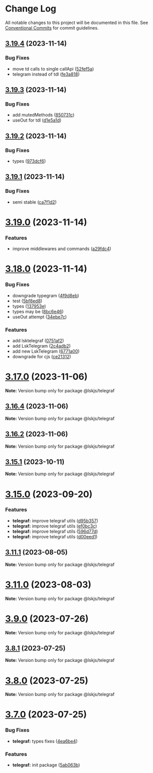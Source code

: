 # Change Log

All notable changes to this project will be documented in this file.
See [Conventional Commits](https://conventionalcommits.org) for commit guidelines.

## [3.19.4](https://github.com/lskjs/lskjs/compare/v3.19.3...v3.19.4) (2023-11-14)


### Bug Fixes

* move td calls to single callApi ([52fef5a](https://github.com/lskjs/lskjs/commit/52fef5a60416a094e8c70c61714b5a92011c82c6))
* telegram instead of tdl ([fe3a818](https://github.com/lskjs/lskjs/commit/fe3a8181a213ba4d0fd4770fdabd68dbb635d454))





## [3.19.3](https://github.com/lskjs/lskjs/compare/v3.19.2...v3.19.3) (2023-11-14)


### Bug Fixes

* add mutedMethods ([850731c](https://github.com/lskjs/lskjs/commit/850731c7516e74fc4c976360f4949b44bf83d0b7))
* useOut for tdl ([d1e5a1d](https://github.com/lskjs/lskjs/commit/d1e5a1dd65709ff1f060c8197a9f1cd3bc210957))





## [3.19.2](https://github.com/lskjs/lskjs/compare/v3.19.1...v3.19.2) (2023-11-14)


### Bug Fixes

* types ([973dcf6](https://github.com/lskjs/lskjs/commit/973dcf6f040dc592bc1cc3ad0e2b60d1b111e42f))





## [3.19.1](https://github.com/lskjs/lskjs/compare/v3.19.0...v3.19.1) (2023-11-14)


### Bug Fixes

* semi stable ([ca7f1d2](https://github.com/lskjs/lskjs/commit/ca7f1d2c94e648456d102a7c74a845eba2a21e1e))





# [3.19.0](https://github.com/lskjs/lskjs/compare/v3.18.1...v3.19.0) (2023-11-14)


### Features

* improve middlewares and commands ([a29fdc4](https://github.com/lskjs/lskjs/commit/a29fdc4ac24e32698d58281242d19943c9ae0e23))





# [3.18.0](https://github.com/lskjs/lskjs/compare/v0.8.0...v3.18.0) (2023-11-14)


### Bug Fixes

* downgrade typegram ([4f9d8eb](https://github.com/lskjs/lskjs/commit/4f9d8eb9aa00f8cead5404dfcb1b525eda26b3db))
* test ([5bf8ed8](https://github.com/lskjs/lskjs/commit/5bf8ed810bdcc31bfc79c1b0f7b9f656f8fa7444))
* types ([137953e](https://github.com/lskjs/lskjs/commit/137953eb7f062125f758bfaaa358208685beb042))
* types may be ([8bc6e46](https://github.com/lskjs/lskjs/commit/8bc6e467fd4586ecb28c73df43506d671d0a1ed4))
* useOut attempt ([34ebe7c](https://github.com/lskjs/lskjs/commit/34ebe7ca0e253b548405a00c4dc9023b38e2a9f3))


### Features

* add lsktelegraf ([0751af2](https://github.com/lskjs/lskjs/commit/0751af23cbdbaf30a34d80beee2ae9429c117c45))
* add LskTelegram ([2c4adb2](https://github.com/lskjs/lskjs/commit/2c4adb2c7d4fccc9a272d016fc18599f31404555))
* add new LskTelegram ([6771a00](https://github.com/lskjs/lskjs/commit/6771a006ae9e31613a2d7f9267cbc2dcdc2b8102))
* downgrade for cjs ([ce21312](https://github.com/lskjs/lskjs/commit/ce21312c111364724386e81f937fa54e2e00d5d8))





# [3.17.0](https://github.com/lskjs/lskjs/compare/v3.16.3...v3.17.0) (2023-11-06)

**Note:** Version bump only for package @lskjs/telegraf





## [3.16.4](https://github.com/lskjs/lskjs/compare/v3.16.3...v3.16.4) (2023-11-06)

**Note:** Version bump only for package @lskjs/telegraf





## [3.16.2](https://github.com/lskjs/lskjs/compare/v3.16.1...v3.16.2) (2023-11-06)

**Note:** Version bump only for package @lskjs/telegraf





## [3.15.1](https://github.com/lskjs/lskjs/compare/v3.15.0...v3.15.1) (2023-10-11)

**Note:** Version bump only for package @lskjs/telegraf





# [3.15.0](https://github.com/lskjs/lskjs/compare/v3.14.1...v3.15.0) (2023-09-20)


### Features

* **telegraf:** improve telegraf utils ([d95b357](https://github.com/lskjs/lskjs/commit/d95b3578fdd4c4c8a596c51afb6ab82531d449c7))
* **telegraf:** improve telegraf utils ([ef0bc3c](https://github.com/lskjs/lskjs/commit/ef0bc3cb3975a5ec7c5798216368b54414f48bdd))
* **telegraf:** improve telegraf utils ([596d77d](https://github.com/lskjs/lskjs/commit/596d77d9adc134660f70c7612bd7d4e75c39942e))
* **telegraf:** improve telegraf utils ([d00eed1](https://github.com/lskjs/lskjs/commit/d00eed1bf6239ad15b39b4a6736b94b89f78371e))





## [3.11.1](https://github.com/lskjs/lskjs/compare/v3.11.0...v3.11.1) (2023-08-05)

**Note:** Version bump only for package @lskjs/telegraf





# [3.11.0](https://github.com/lskjs/lskjs/compare/v3.10.0...v3.11.0) (2023-08-03)

**Note:** Version bump only for package @lskjs/telegraf





# [3.9.0](https://github.com/lskjs/lskjs/compare/v3.8.1...v3.9.0) (2023-07-26)

**Note:** Version bump only for package @lskjs/telegraf





## [3.8.1](https://github.com/lskjs/lskjs/compare/v3.8.0...v3.8.1) (2023-07-25)

**Note:** Version bump only for package @lskjs/telegraf





# [3.8.0](https://github.com/lskjs/lskjs/compare/v3.7.0...v3.8.0) (2023-07-25)

**Note:** Version bump only for package @lskjs/telegraf





# [3.7.0](https://github.com/lskjs/lskjs/compare/v3.6.0...v3.7.0) (2023-07-25)


### Bug Fixes

* **telegraf:** types fixes ([4ea6be4](https://github.com/lskjs/lskjs/commit/4ea6be453ff521457fe1c00ffbc773b4ee6e5ac8))


### Features

* **telegraf:** init package ([5ab063b](https://github.com/lskjs/lskjs/commit/5ab063b6b74d8a310b6d95f75a0cf9eada27a7f2))
